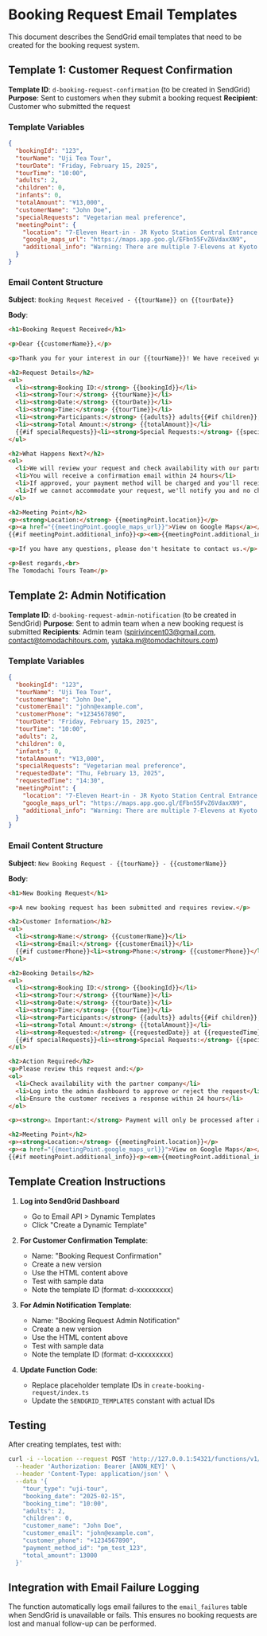 # Booking Request Email Templates

This document describes the SendGrid email templates that need to be created for the booking request system.

## Template 1: Customer Request Confirmation

**Template ID**: `d-booking-request-confirmation` (to be created in SendGrid)
**Purpose**: Sent to customers when they submit a booking request
**Recipient**: Customer who submitted the request

### Template Variables

```json
{
  "bookingId": "123",
  "tourName": "Uji Tea Tour",
  "tourDate": "Friday, February 15, 2025",
  "tourTime": "10:00",
  "adults": 2,
  "children": 0,
  "infants": 0,
  "totalAmount": "¥13,000",
  "customerName": "John Doe",
  "specialRequests": "Vegetarian meal preference",
  "meetingPoint": {
    "location": "7-Eleven Heart-in - JR Kyoto Station Central Entrance Store",
    "google_maps_url": "https://maps.app.goo.gl/EFbn55FvZ6VdaxXN9",
    "additional_info": "Warning: There are multiple 7-Elevens at Kyoto station..."
  }
}
```

### Email Content Structure

**Subject**: `Booking Request Received - {{tourName}} on {{tourDate}}`

**Body**:
```html
<h1>Booking Request Received</h1>

<p>Dear {{customerName}},</p>

<p>Thank you for your interest in our {{tourName}}! We have received your booking request and will review it within 24 hours.</p>

<h2>Request Details</h2>
<ul>
  <li><strong>Booking ID:</strong> {{bookingId}}</li>
  <li><strong>Tour:</strong> {{tourName}}</li>
  <li><strong>Date:</strong> {{tourDate}}</li>
  <li><strong>Time:</strong> {{tourTime}}</li>
  <li><strong>Participants:</strong> {{adults}} adults{{#if children}}, {{children}} children{{/if}}{{#if infants}}, {{infants}} infants{{/if}}</li>
  <li><strong>Total Amount:</strong> {{totalAmount}}</li>
  {{#if specialRequests}}<li><strong>Special Requests:</strong> {{specialRequests}}</li>{{/if}}
</ul>

<h2>What Happens Next?</h2>
<ol>
  <li>We will review your request and check availability with our partner company</li>
  <li>You will receive a confirmation email within 24 hours</li>
  <li>If approved, your payment method will be charged and you'll receive booking confirmation</li>
  <li>If we cannot accommodate your request, we'll notify you and no charge will be made</li>
</ol>

<h2>Meeting Point</h2>
<p><strong>Location:</strong> {{meetingPoint.location}}</p>
<p><a href="{{meetingPoint.google_maps_url}}">View on Google Maps</a></p>
{{#if meetingPoint.additional_info}}<p><em>{{meetingPoint.additional_info}}</em></p>{{/if}}

<p>If you have any questions, please don't hesitate to contact us.</p>

<p>Best regards,<br>
The Tomodachi Tours Team</p>
```

## Template 2: Admin Notification

**Template ID**: `d-booking-request-admin-notification` (to be created in SendGrid)
**Purpose**: Sent to admin team when a new booking request is submitted
**Recipients**: Admin team (spirivincent03@gmail.com, contact@tomodachitours.com, yutaka.m@tomodachitours.com)

### Template Variables

```json
{
  "bookingId": "123",
  "tourName": "Uji Tea Tour",
  "customerName": "John Doe",
  "customerEmail": "john@example.com",
  "customerPhone": "+1234567890",
  "tourDate": "Friday, February 15, 2025",
  "tourTime": "10:00",
  "adults": 2,
  "children": 0,
  "infants": 0,
  "totalAmount": "¥13,000",
  "specialRequests": "Vegetarian meal preference",
  "requestedDate": "Thu, February 13, 2025",
  "requestedTime": "14:30",
  "meetingPoint": {
    "location": "7-Eleven Heart-in - JR Kyoto Station Central Entrance Store",
    "google_maps_url": "https://maps.app.goo.gl/EFbn55FvZ6VdaxXN9",
    "additional_info": "Warning: There are multiple 7-Elevens at Kyoto station..."
  }
}
```

### Email Content Structure

**Subject**: `New Booking Request - {{tourName}} - {{customerName}}`

**Body**:
```html
<h1>New Booking Request</h1>

<p>A new booking request has been submitted and requires review.</p>

<h2>Customer Information</h2>
<ul>
  <li><strong>Name:</strong> {{customerName}}</li>
  <li><strong>Email:</strong> {{customerEmail}}</li>
  {{#if customerPhone}}<li><strong>Phone:</strong> {{customerPhone}}</li>{{/if}}
</ul>

<h2>Booking Details</h2>
<ul>
  <li><strong>Booking ID:</strong> {{bookingId}}</li>
  <li><strong>Tour:</strong> {{tourName}}</li>
  <li><strong>Date:</strong> {{tourDate}}</li>
  <li><strong>Time:</strong> {{tourTime}}</li>
  <li><strong>Participants:</strong> {{adults}} adults{{#if children}}, {{children}} children{{/if}}{{#if infants}}, {{infants}} infants{{/if}}</li>
  <li><strong>Total Amount:</strong> {{totalAmount}}</li>
  <li><strong>Requested:</strong> {{requestedDate}} at {{requestedTime}}</li>
  {{#if specialRequests}}<li><strong>Special Requests:</strong> {{specialRequests}}</li>{{/if}}
</ul>

<h2>Action Required</h2>
<p>Please review this request and:</p>
<ol>
  <li>Check availability with the partner company</li>
  <li>Log into the admin dashboard to approve or reject the request</li>
  <li>Ensure the customer receives a response within 24 hours</li>
</ol>

<p><strong>⚠️ Important:</strong> Payment will only be processed after approval. The customer's payment method is securely stored and ready for charging.</p>

<h2>Meeting Point</h2>
<p><strong>Location:</strong> {{meetingPoint.location}}</p>
<p><a href="{{meetingPoint.google_maps_url}}">View on Google Maps</a></p>
{{#if meetingPoint.additional_info}}<p><em>{{meetingPoint.additional_info}}</em></p>{{/if}}
```

## Template Creation Instructions

1. **Log into SendGrid Dashboard**
   - Go to Email API > Dynamic Templates
   - Click "Create a Dynamic Template"

2. **For Customer Confirmation Template**:
   - Name: "Booking Request Confirmation"
   - Create a new version
   - Use the HTML content above
   - Test with sample data
   - Note the template ID (format: d-xxxxxxxxx)

3. **For Admin Notification Template**:
   - Name: "Booking Request Admin Notification"
   - Create a new version
   - Use the HTML content above
   - Test with sample data
   - Note the template ID (format: d-xxxxxxxxx)

4. **Update Function Code**:
   - Replace placeholder template IDs in `create-booking-request/index.ts`
   - Update the `SENDGRID_TEMPLATES` constant with actual IDs

## Testing

After creating templates, test with:
```bash
curl -i --location --request POST 'http://127.0.0.1:54321/functions/v1/create-booking-request' \
  --header 'Authorization: Bearer [ANON_KEY]' \
  --header 'Content-Type: application/json' \
  --data '{
    "tour_type": "uji-tour",
    "booking_date": "2025-02-15",
    "booking_time": "10:00",
    "adults": 2,
    "children": 0,
    "customer_name": "John Doe",
    "customer_email": "john@example.com",
    "customer_phone": "+1234567890",
    "payment_method_id": "pm_test_123",
    "total_amount": 13000
  }'
```

## Integration with Email Failure Logging

The function automatically logs email failures to the `email_failures` table when SendGrid is unavailable or fails. This ensures no booking requests are lost and manual follow-up can be performed.